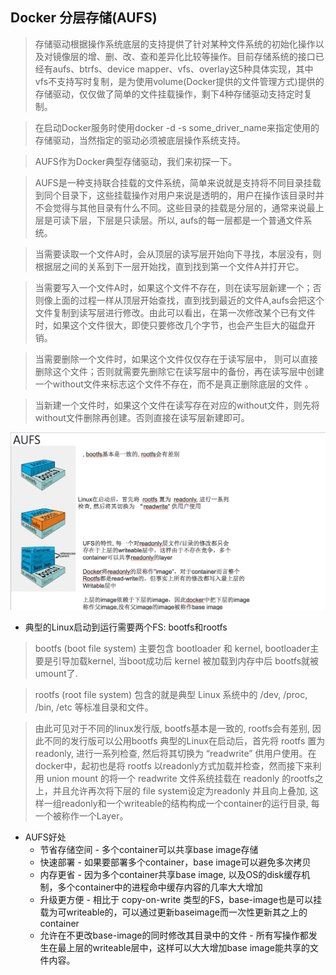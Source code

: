 
## Docker 分层存储(AUFS)

> 存储驱动根据操作系统底层的支持提供了针对某种文件系统的初始化操作以及对镜像层的增、删、改、查和差异化比较等操作。目前存储系统的接口已经有aufs、btrfs、device mapper、vfs、overlay这5种具体实现，其中vfs不支持写时复制，是为使用volume(Docker提供的文件管理方式)提供的存储驱动，仅仅做了简单的文件挂载操作，剩下4种存储驱动支持定时复制。

> 在启动Docker服务时使用docker -d -s some_driver_name来指定使用的存储驱动，当然指定的驱动必须被底层操作系统支持。

> AUFS作为Docker典型存储驱动，我们来初探一下。

> AUFS是一种支持联合挂载的文件系统，简单来说就是支持将不同目录挂载到同个目录下，这些挂载操作对用户来说是透明的，用户在操作该目录时并不会觉得与其他目录有什么不同。这些目录的挂载是分层的，通常来说最上层是可读下层，下层是只读层。所以, aufs的每一层都是一个普通文件系统。

> 当需要读取一个文件A时，会从顶层的读写层开始向下寻找，本层没有，则根据层之间的关系到下一层开始找，直到找到第一个文件A并打开它。

> 当需要写入一个文件A时，如果这个文件不存在，则在读写层新建一个；否则像上面的过程一样从顶层开始查找，直到找到最近的文件A,aufs会把这个文件复制到读写层进行修改。由此可以看出，在第一次修改某个已有文件时，如果这个文件很大，即使只要修改几个字节，也会产生巨大的磁盘开销。

> 当需要删除一个文件时，如果这个文件仅仅存在于读写层中， 则可以直接删除这个文件；否则就需要先删除它在读写层中的备份，再在读写层中创建一个without文件来标志这个文件不存在，而不是真正删除底层的文件 。

> 当新建一个文件时，如果这个文件在读写存在对应的without文件，则先将without文件删除再创建。否则直接在读写层新建即可。

![](./aufs.png)
- 典型的Linux启动到运行需要两个FS: bootfs和rootfs

> bootfs (boot file system) 主要包含 bootloader 和 kernel, bootloader主要是引导加载kernel, 当boot成功后 kernel 被加载到内存中后 bootfs就被umount了.

> rootfs (root file system) 包含的就是典型 Linux 系统中的 /dev, /proc, /bin, /etc 等标准目录和文件。

> 由此可见对于不同的linux发行版, bootfs基本是一致的, rootfs会有差别, 因此不同的发行版可以公用bootfs 典型的Linux在启动后，首先将 rootfs 置为 readonly, 进行一系列检查, 然后将其切换为 “readwrite” 供用户使用。在docker中，起初也是将 rootfs 以readonly方式加载并检查，然而接下来利用 union mount 的将一个 readwrite 文件系统挂载在 readonly 的rootfs之上，并且允许再次将下层的 file system设定为readonly 并且向上叠加, 这样一组readonly和一个writeable的结构构成一个container的运行目录, 每一个被称作一个Layer。

- AUFS好处
    - 节省存储空间 - 多个container可以共享base image存储
    - 快速部署 - 如果要部署多个container，base image可以避免多次拷贝
    - 内存更省 - 因为多个container共享base image, 以及OS的disk缓存机制，多个container中的进程命中缓存内容的几率大大增加
    - 升级更方便 - 相比于 copy-on-write 类型的FS，base-image也是可以挂载为可writeable的，可以通过更新baseimage而一次性更新其之上的container
    - 允许在不更改base-image的同时修改其目录中的文件 - 所有写操作都发生在最上层的writeable层中，这样可以大大增加base image能共享的文件内容。



